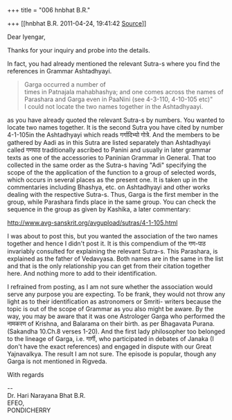 +++
title = "006 hnbhat B.R."

+++
[[hnbhat B.R.	2011-04-24, 19:41:42 [Source](https://groups.google.com/g/bvparishat/c/xmgmQK4dQ_k)]]



Dear Iyengar,

  

Thanks for your inquiry and probe into the details.

  

In fact, you had already mentioned the relevant Sutra-s where you find the references in Grammar Ashtadhyayi.

  

> Garga occurred a number of  
> times in Patnajala mahabhashya; and one comes across the names of  
> Parashara and Garga even in PaaNini (see 4-3-110, 4-10-105 etc)"  
> I could not locate the two names together in the Ashtadhyaayi.

  

as you have already quoted the relevant Sutra-s by numbers. You wanted to locate two names together. It is the second Sutra you have cited by number 4-1-105in the Ashtadhyayi which reads गर्गादिभ्यो गोत्रे. And the members to be gathered by Aadi as in this Sutra are listed separately than Ashtadhyayi called गणपाठ traditionally ascribed to Panini and usually in later grammar texts as one of the accessories to Paninian Grammar in General. That too collected in the same order as the Sutra-s having "Adi" specifying the scope of the the application of the function to a group of selected words, which occurs in several places as the present one. It is taken up in the commentaries including Bhashya, etc. on Ashtadhyayi and other works dealing with the respective Sutra-s. Thus, Garga is the first member in the group, while Parashara finds place in the same group. You can check the sequence in the group as given by Kashika, a later commentary:

  

<http://www.avg-sanskrit.org/avgupload/sutras/4-1-105.html>

  

I was about to post this, but you wanted the association of the two names together and hence I didn't post it. It is this compendium of the गण-पाठ invariably consulted for explaining the relevant Sutra-s. This Parashara, is explained as the father of Vedavyasa. Both names are in the same in the list and that is the only relationship you can get from their citation together here. And nothing more to add to their identification.

  

I refrained from posting, as I am not sure whether the association would serve any purpose you are expecting. To be frank, they would not throw any light as to their identification as astronomers or Smriti- writers because the topic is out of the scope of Grammar as you also might be aware. By the way, you may be aware that it was one Astrologer Garga who performed the नामकरण of Krishna, and Balarama on their birth. as per Bhagavata Purana. (Sakandha 10.Ch.8 verses 1-20). And the first lady philosopher too belonged to the lineage of Garga, i.e. गार्गी, who participated in debates of Janaka (I don't have the exact references) and engaged in dispute with our Great Yajnavalkya. The result I am not sure. The episode is popular, though any Garga is not mentioned in Rigveda.

  

With regards

  

  
--  
Dr. Hari Narayana Bhat B.R.  
EFEO,  
PONDICHERRY  

